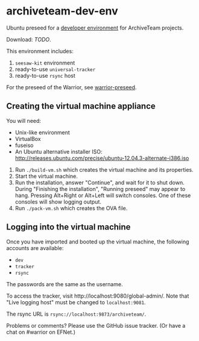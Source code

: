 archiveteam-dev-env
===================

Ubuntu preseed for a [developer environment](http://archiveteam.org/index.php?title=Dev) for ArchiveTeam projects.

Download: *TODO*.

This environment includes:

1. `seesaw-kit` environment
2. ready-to-use `universal-tracker`
3. ready-to-use `rsync` host

For the preseed of the Warrior, see [warrior-preseed](https://github.com/ArchiveTeam/warrior-preseed).

Creating the virtual machine appliance
--------------------------------------

You will need:

* Unix-like environment
* VirtualBox
* fuseiso
* An Ubuntu alternative installer ISO: http://releases.ubuntu.com/precise/ubuntu-12.04.3-alternate-i386.iso

1. Run `./build-vm.sh` which creates the virtual machine and its properties.
2. Start the virtual machine.
3. Run the installation, answer "Continue", and wait for it to shut down. During "Finishing the installation", "Running preseed" may appear to hang. Pressing Alt+Right or Alt+Left will switch consoles. One of these consoles will show logging output.
4. Run `./pack-vm.sh` which creates the OVA file.

Logging into the virtual machine
--------------------------------

Once you have imported and booted up the virtual machine, the following accounts are available:

* `dev`
* `tracker`
* `rsync`

The passwords are the same as the username.

To access the tracker, visit http://localhost:9080/global-admin/. Note that "Live logging host" must be changed to `localhost:9081`.

The rsync URL is `rsync://localhost:9873/archiveteam/`.

Problems or comments? Please use the GitHub issue tracker. (Or have a chat on #warrior on EFNet.)

